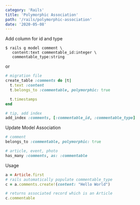 ```yaml
---
category: 'Rails'
title: 'Polymorphic Association'
path: '/rails/polymorphic-association'
date: '2020-05-08'
---
```


Add column for id and type

```shell
$ rails g model comment \
   content:text commentable_id:integer \
   commentable_type:string
```

or

```ruby
# migration file
create_table :comments do |t|
  t.text :content
  t.belongs_to :commentable, polymorphic: true

  t.timestamps
end

# tip, add index
add_index :comments, [:commentable_id, :commentable_type]
```

Update Model Association

```ruby
# comment
belongs_to :commentable, polymorphic: true

# article, event, photo
has_many :comments, as: :commentable
```

Usage

```ruby
a = Article.first
# rails automatically populate commentable_type
c = a.comments.create!(content: "Hello World")

# returns associated record which is an Article
c.commentable
```

